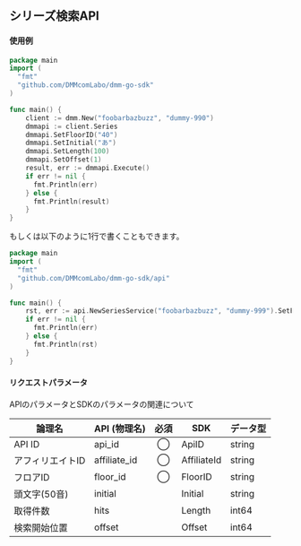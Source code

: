 ## シリーズ検索API
#### 使用例

```go
package main
import (  
  "fmt"  
  "github.com/DMMcomLabo/dmm-go-sdk"  
)  

func main() {
	client := dmm.New("foobarbazbuzz", "dummy-990")
	dmmapi := client.Series
	dmmapi.SetFloorID("40")
	dmmapi.SetInitial("あ")
	dmmapi.SetLength(100)
	dmmapi.SetOffset(1)
	result, err := dmmapi.Execute()
	if err != nil {
	  fmt.Println(err)
	} else {
	  fmt.Println(result)
	}
}	

```

もしくは以下のように1行で書くこともできます。

```go
package main
import (
  "fmt"
  "github.com/DMMcomLabo/dmm-go-sdk/api"
)

func main() {
	rst, err := api.NewSeriesService("foobarbazbuzz", "dummy-999").SetFloorID("40").SetLength(1).Execute()
	if err != nil {
	  fmt.Println(err)
	} else {
	  fmt.Println(rst)
	}
}
```

#### リクエストパラメータ
APIのパラメータとSDKのパラメータの関連について

| 論理名 | API (物理名) | 必須 | SDK | データ型 |
|---|---|:---:|---|---|
| API ID | api_id | ◯ | ApiID | string |
| アフィリエイトID | affiliate_id | ◯ | AffiliateId | string |
| フロアID | floor_id | ◯ | FloorID | string |
| 頭文字(50音) | initial | | Initial | string |
| 取得件数 | hits | | Length | int64 |
| 検索開始位置 | offset | | Offset | int64 |
